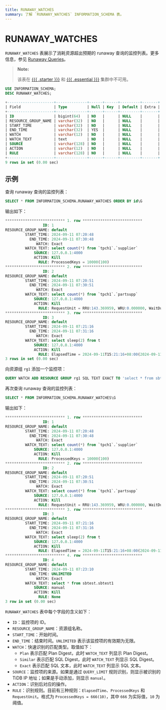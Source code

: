 ```yaml
---
title: RUNAWAY_WATCHES
summary: 了解 `RUNAWAY_WATCHES` INFORMATION_SCHEMA 表。
---
```


# RUNAWAY_WATCHES

`RUNAWAY_WATCHES` 表展示了消耗资源超出预期的 runaway 查询的监控列表。更多信息，参见 [Runaway Queries](/tidb-resource-control-runaway-queries.md)。

> **Note:**
>
> 该表在 [{{{ .starter }}}](https://docs.pingcap.com/tidbcloud/select-cluster-tier#tidb-cloud-serverless) 和 [{{{ .essential }}}](https://docs.pingcap.com/tidbcloud/select-cluster-tier#essential) 集群中不可用。

```sql
USE INFORMATION_SCHEMA;
DESC RUNAWAY_WATCHES;
```

```sql
+---------------------+--------------+------+------+---------+-------+
| Field               | Type         | Null | Key  | Default | Extra |
+---------------------+--------------+------+------+---------+-------+
| ID                  | bigint(64)   | NO   |      | NULL    |       |
| RESOURCE_GROUP_NAME | varchar(32)  | NO   |      | NULL    |       |
| START_TIME          | varchar(32)  | NO   |      | NULL    |       |
| END_TIME            | varchar(32)  | YES  |      | NULL    |       |
| WATCH               | varchar(12)  | NO   |      | NULL    |       |
| WATCH_TEXT          | text         | NO   |      | NULL    |       |
| SOURCE              | varchar(128) | NO   |      | NULL    |       |
| ACTION              | varchar(12)  | NO   |      | NULL    |       |
| RULE                | varchar(128) | NO   |      | NULL    |       |
+---------------------+--------------+------+------+---------+-------+
9 rows in set (0.00 sec)
```

## 示例

查询 runaway 查询的监控列表：

```sql
SELECT * FROM INFORMATION_SCHEMA.RUNAWAY_WATCHES ORDER BY id\G
```

输出如下：

```sql
*************************** 1. row ***************************
                 ID: 1
RESOURCE_GROUP_NAME: default
         START_TIME: 2024-09-11 07:20:48
           END_TIME: 2024-09-11 07:30:48
              WATCH: Exact
         WATCH_TEXT: select count(*) from `tpch1`.`supplier`
             SOURCE: 127.0.0.1:4000
             ACTION: Kill
               RULE: ProcessedKeys = 10000(100)
*************************** 2. row ***************************
                 ID: 2
RESOURCE_GROUP_NAME: default
         START_TIME: 2024-09-11 07:20:51
           END_TIME: 2024-09-11 07:30:51
              WATCH: Exact
         WATCH_TEXT: select count(*) from `tpch1`.`partsupp`
             SOURCE: 127.0.0.1:4000
             ACTION: Kill
               RULE: RequestUnit = RRU:143.369959, WRU:0.000000, WaitDuration:0s(10)
*************************** 3. row ***************************
                 ID: 3
RESOURCE_GROUP_NAME: default
         START_TIME: 2024-09-11 07:21:16
           END_TIME: 2024-09-11 07:31:16
              WATCH: Exact
         WATCH_TEXT: select sleep(2) from t
             SOURCE: 127.0.0.1:4000
             ACTION: Kill
               RULE: ElapsedTime = 2024-09-11T15:21:16+08:00(2024-09-11T15:21:16+08:00)
3 rows in set (0.00 sec)
```

向资源组 `rg1` 添加一个监控项：

```sql
QUERY WATCH ADD RESOURCE GROUP rg1 SQL TEXT EXACT TO 'select * from sbtest.sbtest1';
```

再次查询 runaway 查询的监控列表：

```sql
SELECT * FROM INFORMATION_SCHEMA.RUNAWAY_WATCHES\G
```

输出如下：

```sql
*************************** 1. row ***************************
                 ID: 1
RESOURCE_GROUP_NAME: default
         START_TIME: 2024-09-11 07:20:48
           END_TIME: 2024-09-11 07:30:48
              WATCH: Exact
         WATCH_TEXT: select count(*) from `tpch1`.`supplier`
             SOURCE: 127.0.0.1:4000
             ACTION: Kill
               RULE: ProcessedKeys = 10000(100)
*************************** 2. row ***************************
                 ID: 2
RESOURCE_GROUP_NAME: default
         START_TIME: 2024-09-11 07:20:51
           END_TIME: 2024-09-11 07:30:51
              WATCH: Exact
         WATCH_TEXT: select count(*) from `tpch1`.`partsupp`
             SOURCE: 127.0.0.1:4000
             ACTION: Kill
               RULE: RequestUnit = RRU:143.369959, WRU:0.000000, WaitDuration:0s(10)
*************************** 3. row ***************************
                 ID: 3
RESOURCE_GROUP_NAME: default
         START_TIME: 2024-09-11 07:21:16
           END_TIME: 2024-09-11 07:31:16
              WATCH: Exact
         WATCH_TEXT: select sleep(2) from t
             SOURCE: 127.0.0.1:4000
             ACTION: Kill
               RULE: ElapsedTime = 2024-09-11T15:21:16+08:00(2024-09-11T15:21:16+08:00)
*************************** 4. row ***************************
                 ID: 4
RESOURCE_GROUP_NAME: default
         START_TIME: 2024-09-11 07:23:10
           END_TIME: UNLIMITED
              WATCH: Exact
         WATCH_TEXT: select * from sbtest.sbtest1
             SOURCE: manual
             ACTION: Kill
               RULE: None
3 row in set (0.00 sec)
```

`RUNAWAY_WATCHES` 表中每个字段的含义如下：

- `ID`：监控项的 ID。
- `RESOURCE_GROUP_NAME`：资源组名称。
- `START_TIME`：开始时间。
- `END_TIME`：结束时间。`UNLIMITED` 表示该监控项的有效期为无限。
- `WATCH`：快速识别的匹配类型。取值如下：
    - `Plan` 表示匹配 Plan Digest，此时 `WATCH_TEXT` 列显示 Plan Digest。
    - `Similar` 表示匹配 SQL Digest，此时 `WATCH_TEXT` 列显示 SQL Digest。
    - `Exact` 表示匹配 SQL 文本，此时 `WATCH_TEXT` 列显示 SQL 文本。
- `SOURCE`：监控项的来源。如果是通过 `QUERY_LIMIT` 规则识别，则显示被识别的 TiDB IP 地址；如果是手动添加，则显示 `manual`。
- `ACTION`：识别后对应的操作。
- `RULE`：识别规则。目前有三种规则：`ElapsedTime`、`ProcessedKeys` 和 `RequestUnit`。格式为 `ProcessedKeys = 666(10)`，其中 `666` 为实际值，`10` 为阈值。